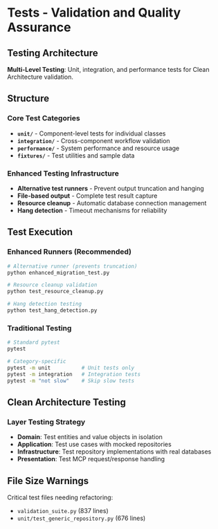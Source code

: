 # Tests - Validation and Quality Assurance

## Testing Architecture

**Multi-Level Testing**: Unit, integration, and performance tests for Clean Architecture validation.

## Structure

### Core Test Categories
- **`unit/`** - Component-level tests for individual classes
- **`integration/`** - Cross-component workflow validation
- **`performance/`** - System performance and resource usage
- **`fixtures/`** - Test utilities and sample data

### Enhanced Testing Infrastructure
- **Alternative test runners** - Prevent output truncation and hanging
- **File-based output** - Complete test result capture
- **Resource cleanup** - Automatic database connection management
- **Hang detection** - Timeout mechanisms for reliability

## Test Execution

### Enhanced Runners (Recommended)
```bash
# Alternative runner (prevents truncation)
python enhanced_migration_test.py

# Resource cleanup validation
python test_resource_cleanup.py

# Hang detection testing
python test_hang_detection.py
```

### Traditional Testing
```bash
# Standard pytest
pytest

# Category-specific
pytest -m unit          # Unit tests only
pytest -m integration   # Integration tests
pytest -m "not slow"    # Skip slow tests
```

## Clean Architecture Testing

### Layer Testing Strategy
- **Domain**: Test entities and value objects in isolation
- **Application**: Test use cases with mocked repositories
- **Infrastructure**: Test repository implementations with real databases
- **Presentation**: Test MCP request/response handling

## File Size Warnings
Critical test files needing refactoring:
- `validation_suite.py` (837 lines)
- `unit/test_generic_repository.py` (676 lines)